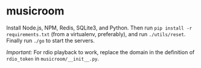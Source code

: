 musicroom
=========

Install Node.js, NPM, Redis, SQLite3, and Python. Then run `pip install -r
requirements.txt` (from a virtualenv, preferably), and run `./utils/reset`.
Finally run `./go` to start the servers.

*Important:* For rdio playback to work, replace the domain in the definition of
`rdio_token` in `musicroom/__init__.py`.
